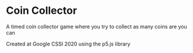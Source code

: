 Coin Collector
======================
A timed coin collector game where you try to collect as many coins are you can

Created at Google CSSI 2020 using the p5.js library
